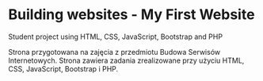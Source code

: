 # Building websites - My First Website
Student project using HTML, CSS, JavaScript, Bootstrap and PHP

Strona przygotowana na zajęcia z przedmiotu Budowa Serwisów Internetowych.
Strona zawiera zadania zrealizowane przy użyciu HTML, CSS, JavaScript, Bootstrap i PHP.
